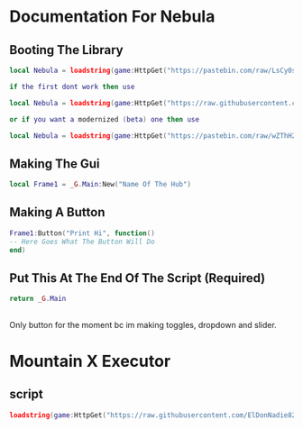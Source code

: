 # Documentation For Nebula
## Booting The Library
```lua
local Nebula = loadstring(game:HttpGet("https://pastebin.com/raw/LsCy0sFq"))()

if the first dont work then use

local Nebula = loadstring(game:HttpGet("https://raw.githubusercontent.com/ElDonNadie820/Nebula-Ui-Library/refs/heads/main/Nebula%20Library.lua"))()

or if you want a modernized (beta) one then use

local Nebula = loadstring(game:HttpGet("https://pastebin.com/raw/wZThH2G4"))()
```
## Making The Gui
```lua
local Frame1 = _G.Main:New("Name Of The Hub")
```
## Making A Button
```lua
Frame1:Button("Print Hi", function()
-- Here Goes What The Button Will Do
end)
```
## Put This At The End Of The Script (Required)
```lua
return _G.Main
```
## 
Only button for the moment bc im making toggles, dropdown and slider.


# Mountain X Executor
## script
```lua
loadstring(game:HttpGet("https://raw.githubusercontent.com/ElDonNadie820/Nebula-Ui-Library/refs/heads/main/MountainX.lua"))()
```
